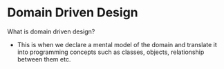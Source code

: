 # Domain Driven Design 
What is domain driven design? 
- This is when we declare a mental model of the domain and translate it into programming concepts such 
as classes, objects, relationship between them etc. 

